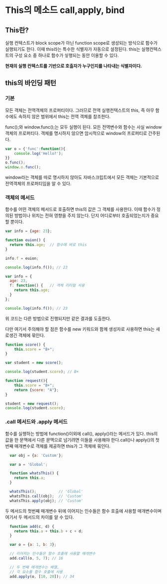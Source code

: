 <h1>This의 메소드 call,apply, bind</h1>

<h2>This란?</h2>

<p>실행 컨텍스트가 block scope가 아닌 function scope로 생성되는 방식으로 함수가 실행되기도 한다. 이때 this라는 특수한 식별자가 자동으로 설정된다. this는 실행컨텍스트의 구성 요소 중 하나로 함수가 싷행되는 동안 이용할 수 있다. </p>

<b>현재의 실행 컨텍스트를 기반으로 호출자가 누구인지를 나타내는 식별자이다.</b>

<h2>this의 바인딩 패턴</h2>

<h3>기본</h3>

<p>모든 객체는 전역객체의 프로퍼티이다. 그러므로 전역 실행컨텍스트의 this, 즉 아무 함수에도 속하지 않은 범위에서 this는 전역 객체를 참조한다.  </p>

<p>func();와 window.func();는 모두 실행이 된다. 모든 전역변수와 함수는 사실 window 객체의 프로퍼티다. 객체를 명시하지 않으면 암시적으로 window의 프로퍼티로 간주된다. </p>

```javascript
var o = {'func':function(){
    console.log('Hello?');
}}
o.func();
window.o.func();

```

<p>window라는 객체를 따로 명시하지 않아도 자바스크립트에서 모든 객체는 기본적으로 전역객체의 프로퍼티임을 알 수 있다.</p>

<h3>객체의 메서드</h3>
<p>함수를 어떤 객체의 메서드로 호출하면 this의 값은 그 객체를 사용한다. 이때 함수가 정의된 방법이나 위치는 전혀 영향을 주지 않는다. 단지 어디로부터 호출되었는지가 중요할 뿐이다.</p>


```javascript
var info = {age: 23};

function euion() {
  return this.age;  // 함수에 바로 this
}

info.f = euion;

console.log(info.f()); // 23
```

```javascript
var info = {   
  age: 23,      
  f: function() {   // 객체 리터럴 사용
    return this.age;
  }
};

console.log(info.f()); // 23
```

<p>위 코드는 다른 방법으로 진행되지만 같은 결과를 도출한다.</p>

<p>다만 여기서 주의해야 할 점은 함수를 new 키워드와 함께 생성자로 사용하면 this는 새로생긴 객체에 묶인다.</p>

```javascript
function score() {
    this.score = "B+";
}

var student = new score();

console.log(student.score); // B+

function request(){
    this.score = "B+";
    return {score: "A"};
}

student = new request();
console.log(student.score);
```
<h3>.call 메서드와 .apply 메서드</h3>
<p>함수를 실행하는 방법에 function()이외에 call(), apply()라는 메서드가 있다. this의 값을 한 문맥에서 다른 문맥으로 넘기려면 이들을 사용해야 한다.call()나 apply()의 첫번째 매개변수로 객체를 제공하면 this가 그 객체에 묶인다.</p>

```javascript
  var obj = {a: 'Custom'};

  var a = 'Global';

  function whatsThis() {
    return this.a;  
  }

  whatsThis();          // 'Global'
  whatsThis.call(obj);  // 'Custom'
  whatsThis.apply(obj); // 'Custom'
```
<p>두 메서드의 첫번째 매개변수 뒤에 이어지는 인수들은 함수 호출에 사용할 매개변수이며 여기서 두 메서드의 차이를 알 수 있다.</p>

```javascript
  function add(c, d) {
    return this.a + this.b + c + d;
  }

  var o = {a: 1, b: 3};

  // 이어지는 인수들은 함수 호출에 사용할 매개변수
  add.call(o, 5, 7); // 16

  // 두 번째 매개변수는 배열,
  // 각 요소를 함수 호출에 사용
  add.apply(o, [10, 20]); // 34
```